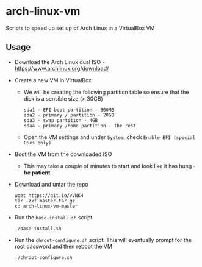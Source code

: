 # arch-linux-vm

Scripts to speed up set up of Arch Linux in a VirtualBox VM

## Usage

- Download the Arch Linux dual ISO - https://www.archlinux.org/download/
- Create a new VM in VirtualBox
  - We will be creating the following partition table so ensure that the disk is a sensible size (> 30GB)

    ```
    sda1 - EFI boot partition - 500MB
    sda2 - primary / partition - 20GB
    sda3 - swap partition - 4GB
    sda4 - primary /home partition - The rest
    ```

  - Open the VM settings and under `System`, check `Enable EFI (special OSes only)`
- Boot the VM from the downloaded ISO
  - This may take a couple of minutes to start and look like it has hung - **be patient**
- Download and untar the repo

  ```
  wget https://git.io/vVNKH
  tar -zxf master.tar.gz
  cd arch-linux-vm-master
  ```

- Run the `base-install.sh` script

  ```
  ./base-install.sh
  ```

- Run the `chroot-configure.sh` script. This will eventually prompt for the root password and then reboot the VM

  ```
  ./chroot-configure.sh
  ```
